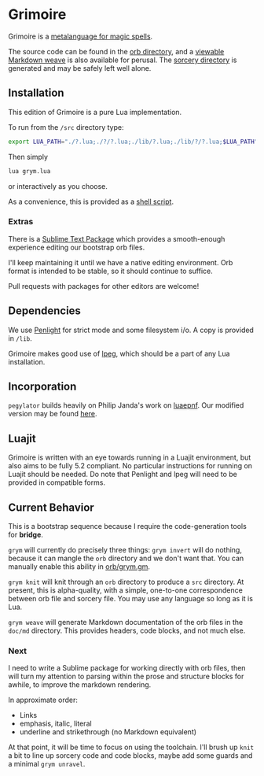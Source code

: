 # Grimoire

  Grimoire is a [metalanguage for magic spells](orb/notes/grimoire.org).

The source code can be found in the [orb directory](orb/), and a [viewable
Markdown weave](doc/md/) is also available for perusal. The 
[sorcery directory](src/) is generated and may be safely left well alone.


## Installation

  This edition of Grimoire is a pure Lua implementation. 

To run from the `/src` directory type:

```sh
export LUA_PATH="./?.lua;./?/?.lua;./lib/?.lua;./lib/?/?.lua;$LUA_PATH"
```

Then simply 

```sh
lua grym.lua
```

or interactively as you choose. 

As a convenience, this is provided as a [shell script](grym).


### Extras

  There is a [Sublime Text Package](etc/Grimoire.sublime-syntax) which
provides a smooth-enough experience editing our bootstrap orb files.

I'll keep maintaining it until we have a native editing environment.
Orb format is intended to be stable, so it should continue to suffice.

Pull requests with packages for other editors are welcome!


## Dependencies

  We use [Penlight](https://github.com/stevedonovan/Penlight) for strict mode
  and some filesystem i/o. A copy is provided in `/lib`. 

Grimoire makes good use of [lpeg](http://www.inf.puc-rio.br/~roberto/lpeg/),
which should be a part of any Lua installation.


## Incorporation

  `pegylator` builds heavily on Philip Janda's work on 
[luaepnf](https://siffiejoe.github.io/lua-luaepnf/). Our modified version may
be found [here](src/peg/epnf.lua). 


## Luajit

  Grimoire is written with an eye towards running in a Luajit environment, 
but also aims to be fully 5.2 compliant. No particular instructions for
running on Luajit should be needed. Do note that Penlight and lpeg will need
to be provided in compatible forms.


## Current Behavior

  This is a bootstrap sequence because I require the code-generation tools 
for **bridge**. 

`grym` will currently do precisely three things: `grym invert` will do nothing,
because it can mangle the `orb` directory and we don't want that. You can manually enable this ability in [orb/grym.gm](orb/grym.gm).

`grym knit` will knit through an `orb` directory to produce a `src` directory.
At present, this is alpha-quality, with a simple, one-to-one correspondence 
between orb file and sorcery file.  You may use any language so long as it is
Lua. 

`grym weave` will generate Markdown documentation of the orb files in the `doc/md` directory.  This provides headers, code blocks, and not much else.


### Next

  I need to write a Sublime package for working directly with orb files, then
will turn my attention to parsing within the prose and structure blocks for
awhile, to improve the markdown rendering.

In approximate order: 

- Links
- emphasis, italic, literal
- underline and strikethrough (no Markdown equivalent)

At that point, it will be time to focus on using the toolchain.  I'll brush up
`knit` a bit to line up sorcery code and code blocks, maybe add some guards
and a minimal `grym unravel`. 










